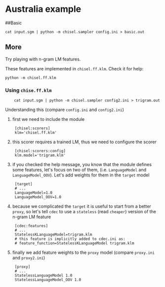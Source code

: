 # Australia example

##Basic

    cat input.sgm | python -m chisel.sampler config.ini > basic.out

## More

Try playing with n-gram LM features.

These features are implemented in `chisel.ff.klm`. Check it for help:

    python -m chisel.ff.klm
    
### Using `chise.ff.klm`

        cat input.sgm | python -m chisel.sampler config2.ini > trigram.out

Understanding this (compare `config.ini` and `config2.ini`)

1. first we need to include the module

        [chisel:scorers]
        klm='chisel.ff.klm'

2. this scorer requires a trained LM, thus we need to configure the scorer


        [chisel:scorers:config]
        klm.model='trigram.klm'

3. if you checked the help message, you know that the module defines some features, let's focus on two of them, (i.e. `LanguageModel` and `LanguageModel_OOV`). Let's add weights for them in the `target` model 

        [target]
        # ...
        LanguageModel=1.0
        LanguageModel_OOV=1.0

4. because we complicated the `target` it is useful to start from a better `proxy`, so let's tell `cdec` to use a `stateless` (read `cheaper`) version of the n-gram LM feature 

        [cdec:features]
        # ...
        StatelessKLanguageModel=trigram.klm
        # this feature is implicitly added to cdec.ini as: 
        # feature_function=StatelessKLanguageModel trigram.klm

5. finally we add feature weights to the `proxy` model (compare `proxy.ini` and `proxy2.ini`)

        [proxy]
        # ...
        StatelessLanguageModel 1.0
        StatelessLanguageModel_OOV 1.0

